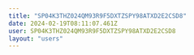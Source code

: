 ```yaml
---
title: "SP04K3THZ024QM93R9F5DXTZSPY98ATXD2E2CSD8"
date: 2024-02-19T08:11:07.461Z
user: SP04K3THZ024QM93R9F5DXTZSPY98ATXD2E2CSD8
layout: "users"
---
```

    